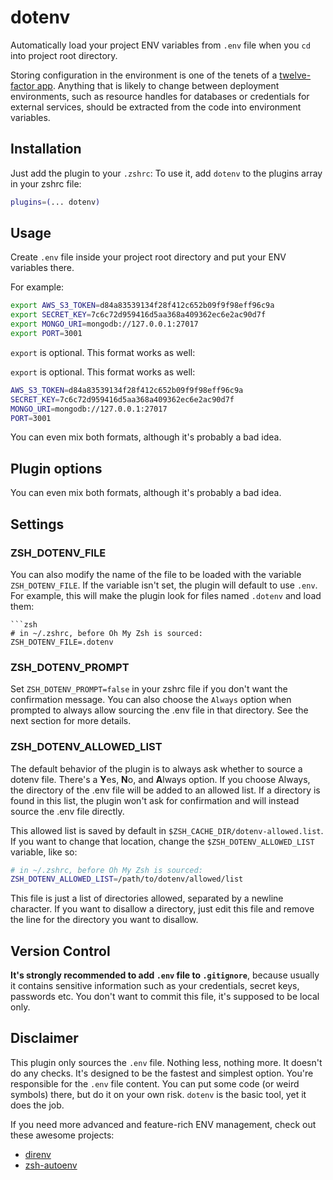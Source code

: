 # dotenv

Automatically load your project ENV variables from `.env` file when you `cd` into project root directory.

Storing configuration in the environment is one of the tenets of a [twelve-factor app](https://www.12factor.net). Anything that is likely to change between deployment environments, such as resource handles for databases or credentials for external services, should be extracted from the code into environment variables.

## Installation

Just add the plugin to your `.zshrc`:
To use it, add `dotenv` to the plugins array in your zshrc file:

```sh
plugins=(... dotenv)
```

## Usage

Create `.env` file inside your project root directory and put your ENV variables there.

For example:

```sh
export AWS_S3_TOKEN=d84a83539134f28f412c652b09f9f98eff96c9a
export SECRET_KEY=7c6c72d959416d5aa368a409362ec6e2ac90d7f
export MONGO_URI=mongodb://127.0.0.1:27017
export PORT=3001
```
`export` is optional. This format works as well:

`export` is optional. This format works as well:

```sh
AWS_S3_TOKEN=d84a83539134f28f412c652b09f9f98eff96c9a
SECRET_KEY=7c6c72d959416d5aa368a409362ec6e2ac90d7f
MONGO_URI=mongodb://127.0.0.1:27017
PORT=3001
```
You can even mix both formats, although it's probably a bad idea.

## Plugin options

You can even mix both formats, although it's probably a bad idea.

## Settings

### ZSH_DOTENV_FILE

You can also modify the name of the file to be loaded with the variable `ZSH_DOTENV_FILE`.
If the variable isn't set, the plugin will default to use `.env`.
For example, this will make the plugin look for files named `.dotenv` and load them:

```
```zsh
# in ~/.zshrc, before Oh My Zsh is sourced:
ZSH_DOTENV_FILE=.dotenv
```

### ZSH_DOTENV_PROMPT

Set `ZSH_DOTENV_PROMPT=false` in your zshrc file if you don't want the confirmation message.
You can also choose the `Always` option when prompted to always allow sourcing the .env file
in that directory. See the next section for more details.

### ZSH_DOTENV_ALLOWED_LIST

The default behavior of the plugin is to always ask whether to source a dotenv file. There's
a **Y**es, **N**o, and **A**lways option. If you choose Always, the directory of the .env file
will be added to an allowed list. If a directory is found in this list, the plugin won't ask
for confirmation and will instead source the .env file directly.

This allowed list is saved by default in `$ZSH_CACHE_DIR/dotenv-allowed.list`. If you want
to change that location, change the `$ZSH_DOTENV_ALLOWED_LIST` variable, like so:

```zsh
# in ~/.zshrc, before Oh My Zsh is sourced:
ZSH_DOTENV_ALLOWED_LIST=/path/to/dotenv/allowed/list
```

This file is just a list of directories allowed, separated by a newline character. If you want
to disallow a directory, just edit this file and remove the line for the directory you want to
disallow.

## Version Control

**It's strongly recommended to add `.env` file to `.gitignore`**, because usually it contains sensitive information such as your credentials, secret keys, passwords etc. You don't want to commit this file, it's supposed to be local only.

## Disclaimer

This plugin only sources the `.env` file. Nothing less, nothing more. It doesn't do any checks. It's designed to be the fastest and simplest option. You're responsible for the `.env` file content. You can put some code (or weird symbols) there, but do it on your own risk. `dotenv` is the basic tool, yet it does the job.

If you need more advanced and feature-rich ENV management, check out these awesome projects:

* [direnv](https://github.com/direnv/direnv)
* [zsh-autoenv](https://github.com/Tarrasch/zsh-autoenv)
